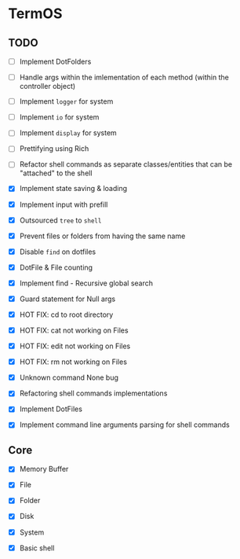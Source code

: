 # TermOS

## TODO
- [ ] Implement DotFolders
- [ ] Handle args within the imlementation of each method (within the controller object)
- [ ] Implement `logger` for system
- [ ] Implement `io` for system
- [ ] Implement `display` for system
- [ ] Prettifying using Rich
- [ ] Refactor shell commands as separate classes/entities that can be "attached" to the shell

- [X] Implement state saving & loading
- [X] Implement input with prefill

- [X] Outsourced `tree` to `shell`
- [X] Prevent files or folders from having the same name
- [X] Disable `find` on dotfiles
- [X] DotFile & File counting
- [X] Implement find - Recursive global search
- [X] Guard statement for Null args
- [X] HOT FIX: cd to root directory
- [X] HOT FIX: cat not working on Files
- [X] HOT FIX: edit not working on Files
- [X] HOT FIX: rm not working on Files
- [X] Unknown command None bug
- [X] Refactoring shell commands implementations
- [X] Implement DotFiles
- [X] Implement command line arguments parsing for shell commands

## Core
- [X] Memory Buffer
- [X] File
- [X] Folder
- [X] Disk
- [X] System
- [X] Basic shell


